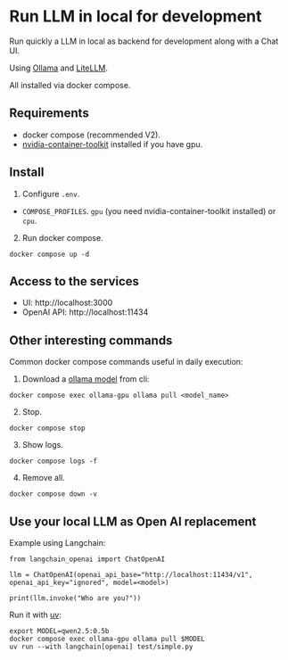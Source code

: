 # Run LLM in local for development

Run quickly a LLM in local as backend for development along with a Chat UI.

Using [Ollama](https://github.com/ollama/ollama) and [LiteLLM](https://github.com/BerriAI/litellm).

All installed via docker compose.

## Requirements

* docker compose (recommended V2).
* [nvidia-container-toolkit](https://github.com/NVIDIA/nvidia-container-toolkit) installed if you have gpu.

## Install

1. Configure `.env`.
  * `COMPOSE_PROFILES`. `gpu` (you need nvidia-container-toolkit installed) or `cpu`.

2. Run docker compose.
  ```
  docker compose up -d
  ```

## Access to the services

* UI: http://localhost:3000
* OpenAI API: http://localhost:11434

## Other interesting commands

Common docker compose commands useful in daily execution:
1. Download a [ollama model](https://ollama.com/library) from cli:
```
docker compose exec ollama-gpu ollama pull <model_name>
```
2. Stop.
```
docker compose stop
```
3. Show logs.
```
docker compose logs -f
```
4. Remove all.
```
docker compose down -v
```

## Use your local LLM as Open AI replacement

Example using Langchain:
```
from langchain_openai import ChatOpenAI

llm = ChatOpenAI(openai_api_base="http://localhost:11434/v1", openai_api_key="ignored", model=<model>)

print(llm.invoke("Who are you?"))
```

Run it with [uv](https://github.com/astral-sh/uv):
```
export MODEL=qwen2.5:0.5b
docker compose exec ollama-gpu ollama pull $MODEL
uv run --with langchain[openai] test/simple.py
```
